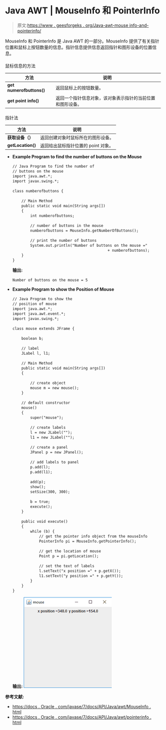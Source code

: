 # Java AWT | MouseInfo 和 PointerInfo

> 原文:[https://www . geesforgeks . org/Java-awt-mouse info-and-pointerinfo/](https://www.geeksforgeeks.org/java-awt-mouseinfo-and-pointerinfo/)

MouseInfo 和 PointerInfo 是 Java AWT 的一部分。MouseInfo 提供了有关指针位置和鼠标上按钮数量的信息。指针信息提供信息返回指针和图形设备的位置信息。

#### 

鼠标信息的方法

| 方法 | 说明 |
| --- | --- |
| **get numerofbuttons()** | 返回鼠标上的按钮数量。 |
| **get point info()** | 返回一个指针信息对象，该对象表示指针的当前位置和图形设备。 |

#### 

指针法

| 方法 | 说明 |
| --- | --- |
| **获取设备（）** | 返回创建对象时鼠标所在的图形设备。 |
| **getLocation()** | 返回给出鼠标指针位置的 point 对象。 |

*   **Example Program to find the number of buttons on the Mouse**

    ```
    // Java Program to find the number of
    // buttons on the mouse
    import java.awt.*;
    import javax.swing.*;

    class numberofbuttons {

        // Main Method
        public static void main(String args[])
        {
            int numberofbuttons;

            // number of buttons in the mouse
            numberofbuttons = MouseInfo.getNumberOfButtons();

            // print the number of buttons
            System.out.println("Number of buttons on the mouse =" 
                                               + numberofbuttons);
        }
    }
    ```

    **输出:**

    ```
    Number of buttons on the mouse = 5

    ```

*   **Example Program to show the Position of Mouse**

    ```
    // Java Program to show the
    // position of mouse
    import java.awt.*;
    import java.awt.event.*;
    import javax.swing.*;

    class mouse extends JFrame {

        boolean b;

        // label
        JLabel l, l1;

        // Main Method
        public static void main(String args[])
        {

            // create object
            mouse m = new mouse();
        }

        // default constructor
        mouse()
        {
            super("mouse");

            // create labels
            l = new JLabel("");
            l1 = new JLabel("");

            // create a panel
            JPanel p = new JPanel();

            // add labels to panel
            p.add(l);
            p.add(l1);

            add(p);
            show();
            setSize(300, 300);

            b = true;
            execute();
        }

        public void execute()
        {
            while (b) {
                // get the pointer info object from the mouseInfo
                PointerInfo pi = MouseInfo.getPointerInfo();

                // get the location of mouse
                Point p = pi.getLocation();

                // set the text of labels
                l.setText("x position =" + p.getX());
                l1.setText("y position =" + p.getY());
            }
        }
    }
    ```

    **输出:**
    ![](img/314cc5f2fd978d23d2b8d72f733d4717.png)

**参考文献:**

*   [https://docs . Oracle . com/javase/7/docs/API/Java/awt/MouseInfo . html](https://docs.oracle.com/javase/7/docs/api/java/awt/MouseInfo.html)
*   [https://docs . Oracle . com/javase/7/docs/API/Java/awt/pointerinfo . html](https://docs.oracle.com/javase/7/docs/api/java/awt/PointerInfo.html)